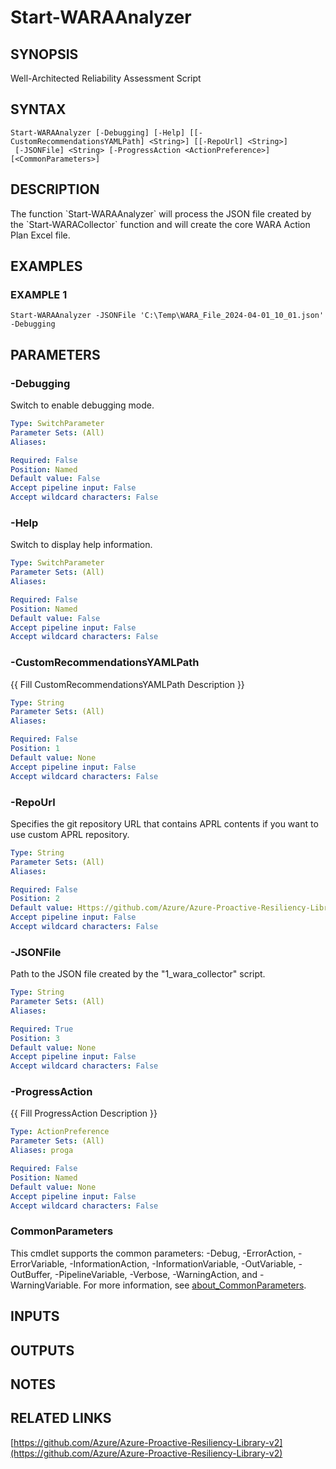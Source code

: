 
# Start-WARAAnalyzer

## SYNOPSIS
Well-Architected Reliability Assessment Script

## SYNTAX

```
Start-WARAAnalyzer [-Debugging] [-Help] [[-CustomRecommendationsYAMLPath] <String>] [[-RepoUrl] <String>]
 [-JSONFile] <String> [-ProgressAction <ActionPreference>] [<CommonParameters>]
```

## DESCRIPTION
The function \`Start-WARAAnalyzer\` will process the JSON file created by the \`Start-WARACollector\` function and will create the core WARA Action Plan Excel file.

## EXAMPLES

### EXAMPLE 1
```
Start-WARAAnalyzer -JSONFile 'C:\Temp\WARA_File_2024-04-01_10_01.json' -Debugging
```

## PARAMETERS

### -Debugging
Switch to enable debugging mode.

```yaml
Type: SwitchParameter
Parameter Sets: (All)
Aliases:

Required: False
Position: Named
Default value: False
Accept pipeline input: False
Accept wildcard characters: False
```

### -Help
Switch to display help information.

```yaml
Type: SwitchParameter
Parameter Sets: (All)
Aliases:

Required: False
Position: Named
Default value: False
Accept pipeline input: False
Accept wildcard characters: False
```

### -CustomRecommendationsYAMLPath
{{ Fill CustomRecommendationsYAMLPath Description }}

```yaml
Type: String
Parameter Sets: (All)
Aliases:

Required: False
Position: 1
Default value: None
Accept pipeline input: False
Accept wildcard characters: False
```

### -RepoUrl
Specifies the git repository URL that contains APRL contents if you want to use custom APRL repository.

```yaml
Type: String
Parameter Sets: (All)
Aliases:

Required: False
Position: 2
Default value: Https://github.com/Azure/Azure-Proactive-Resiliency-Library-v2
Accept pipeline input: False
Accept wildcard characters: False
```

### -JSONFile
Path to the JSON file created by the "1_wara_collector" script.

```yaml
Type: String
Parameter Sets: (All)
Aliases:

Required: True
Position: 3
Default value: None
Accept pipeline input: False
Accept wildcard characters: False
```

### -ProgressAction
{{ Fill ProgressAction Description }}

```yaml
Type: ActionPreference
Parameter Sets: (All)
Aliases: proga

Required: False
Position: Named
Default value: None
Accept pipeline input: False
Accept wildcard characters: False
```

### CommonParameters
This cmdlet supports the common parameters: -Debug, -ErrorAction, -ErrorVariable, -InformationAction, -InformationVariable, -OutVariable, -OutBuffer, -PipelineVariable, -Verbose, -WarningAction, and -WarningVariable. For more information, see [about_CommonParameters](http://go.microsoft.com/fwlink/?LinkID=113216).

## INPUTS

## OUTPUTS

## NOTES

## RELATED LINKS

[https://github.com/Azure/Azure-Proactive-Resiliency-Library-v2](https://github.com/Azure/Azure-Proactive-Resiliency-Library-v2)

